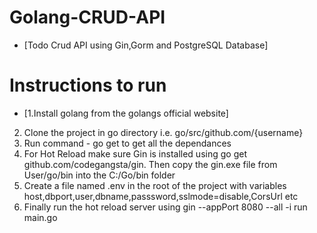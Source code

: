 # Golang-CRUD-API
- [Todo Crud API using Gin,Gorm and PostgreSQL Database]

# Instructions to run 

- [1.Install golang from the golangs official website]

2. Clone the project in go directory i.e. go/src/github.com/{username}
3. Run command - go get to get all the dependances
4. For Hot Reload make sure Gin is installed using go get github.com/codegangsta/gin. Then copy the gin.exe file from User/go/bin into the C:/Go/bin folder
5. Create a file named .env in the root of the project with variables host,dbport,user,dbname,passsword,sslmode=disable,CorsUrl etc
6. Finally run the hot reload server using gin --appPort 8080 --all -i run main.go